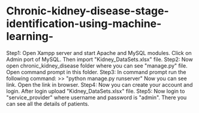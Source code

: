 # Chronic-kidney-disease-stage-identification-using-machine-learning-
Step1: Open Xampp server and start Apache and MySQL modules. Click on Admin port of MySQL. Then import "Kidney_DataSets.xlsx" file.
Step2: Now open chronic_kidney_disease folder where you can see "manage.py" file. Open command prompt in this folder.
Step3: In command prompt run the following command:
          >> "python manage.py runserver"
      Now you can see link. Open the link in browser.
Step4: Now you can create your account and login. After login upload "Kidney_DataSets.xlsx" file.
Step5: Now login to "service_provider" where username and password is "admin".
       There you can see all the details of patients.
